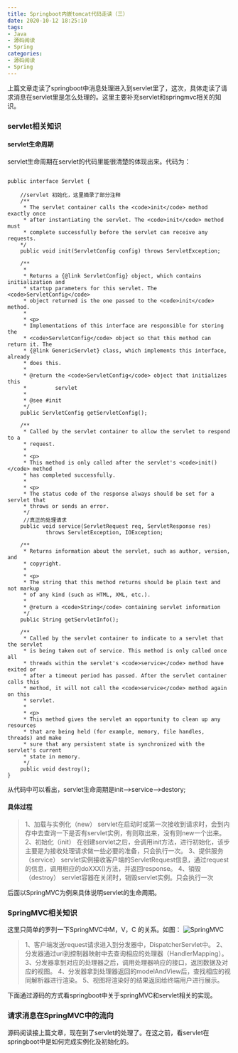 ```yaml
---
title: Springboot内嵌tomcat代码走读（三）
date: 2020-10-12 18:25:10
tags: 
- Java
- 源码阅读
- Spring
categories:
- 源码阅读
- Spring
---
```

上篇文章走读了springboot中消息处理进入到servlet里了，这次，具体走读了请求消息在servlet里是怎么处理的。这里主要补充servlet和springmvc相关的知识。
<!--more-->
### servlet相关知识

#### servlet生命周期

servlet生命周期在servlet的代码里能很清楚的体现出来。代码为：

```

public interface Servlet {

    //servlet 初始化，这里摘录了部分注释
    /**
     * The servlet container calls the <code>init</code> method exactly once
     * after instantiating the servlet. The <code>init</code> method must
     * complete successfully before the servlet can receive any requests.
    */
    public void init(ServletConfig config) throws ServletException;

    /**
     *
     * Returns a {@link ServletConfig} object, which contains initialization and
     * startup parameters for this servlet. The <code>ServletConfig</code>
     * object returned is the one passed to the <code>init</code> method.
     *
     * <p>
     * Implementations of this interface are responsible for storing the
     * <code>ServletConfig</code> object so that this method can return it. The
     * {@link GenericServlet} class, which implements this interface, already
     * does this.
     *
     * @return the <code>ServletConfig</code> object that initializes this
     *         servlet
     *
     * @see #init
     */
    public ServletConfig getServletConfig();

    /**
     * Called by the servlet container to allow the servlet to respond to a
     * request.
     *
     * <p>
     * This method is only called after the servlet's <code>init()</code> method
     * has completed successfully.
     *
     * <p>
     * The status code of the response always should be set for a servlet that
     * throws or sends an error.
     */
     //真正的处理请求
    public void service(ServletRequest req, ServletResponse res)
            throws ServletException, IOException;

    /**
     * Returns information about the servlet, such as author, version, and
     * copyright.
     *
     * <p>
     * The string that this method returns should be plain text and not markup
     * of any kind (such as HTML, XML, etc.).
     *
     * @return a <code>String</code> containing servlet information
     */
    public String getServletInfo();

    /**
     * Called by the servlet container to indicate to a servlet that the servlet
     * is being taken out of service. This method is only called once all
     * threads within the servlet's <code>service</code> method have exited or
     * after a timeout period has passed. After the servlet container calls this
     * method, it will not call the <code>service</code> method again on this
     * servlet.
     *
     * <p>
     * This method gives the servlet an opportunity to clean up any resources
     * that are being held (for example, memory, file handles, threads) and make
     * sure that any persistent state is synchronized with the servlet's current
     * state in memory.
     */
    public void destroy();
}
```
从代码中可以看出，servlet生命周期是init-->service-->destory;
#### 具体过程
> 1、加载与实例化（new）
     servlet在启动时或第一次接收到请求时，会到内存中去查询一下是否有servlet实例，有则取出来，没有则new一个出来。
> 2、初始化（init）
    在创建servlet之后，会调用init方法，进行初始化，该步主要是为接收处理请求做一些必要的准备，只会执行一次。
>3、提供服务（service）
    servlet实例接收客户端的ServletRequest信息，通过request的信息，调用相应的doXXX()方法，并返回response。
>4、销毁（destroy）
    servlet容器在关闭时，销毁servlet实例。只会执行一次

后面以SpringMVC为例来具体说明servlet的生命周期。

### SpringMVC相关知识

这里只简单的罗列一下SpringMVC中M，V，C 的关系。如图：
![SpringMVC](/images/springMVC框架图.png)
>1、客户端发送request请求进入到分发器中，DispatcherServlet中。
>2、分发器通过uri到控制器映射中去查询相应的处理器（HandlerMapping）。
>3、分发器拿到对应的处理器之后，调用处理器响应的接口，返回数据及对应的视图。
>4、分发器拿到处理器返回的modelAndView后，查找相应的视同解析器进行渲染。
>5、视图将渲染好的结果返回给终端用户进行展示。

下面通过源码的方式看springboot中关于springMVC和servlet相关的实现。

### 请求消息在SpringMVC中的流向

源码阅读接上篇文章，现在到了servlet的处理了。在这之前，看servlet在springboot中是如何完成实例化及初始化的。